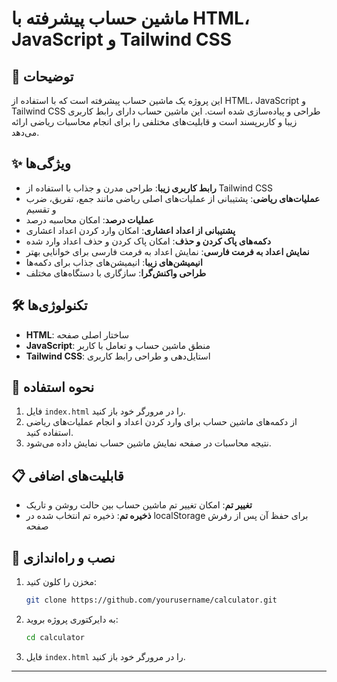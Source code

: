 # ماشین حساب پیشرفته با HTML، JavaScript و Tailwind CSS

## 📝 توضیحات
این پروژه یک ماشین حساب پیشرفته است که با استفاده از HTML، JavaScript و Tailwind CSS طراحی و پیاده‌سازی شده است. این ماشین حساب دارای رابط کاربری زیبا و کاربرپسند است و قابلیت‌های مختلفی را برای انجام محاسبات ریاضی ارائه می‌دهد.

## ✨ ویژگی‌ها
- **رابط کاربری زیبا**: طراحی مدرن و جذاب با استفاده از Tailwind CSS
- **عملیات‌های ریاضی**: پشتیبانی از عملیات‌های اصلی ریاضی مانند جمع، تفریق، ضرب و تقسیم
- **عملیات درصد**: امکان محاسبه درصد
- **پشتیبانی از اعداد اعشاری**: امکان وارد کردن اعداد اعشاری
- **دکمه‌های پاک کردن و حذف**: امکان پاک کردن و حذف اعداد وارد شده
- **نمایش اعداد به فرمت فارسی**: نمایش اعداد به فرمت فارسی برای خوانایی بهتر
- **انیمیشن‌های زیبا**: انیمیشن‌های جذاب برای دکمه‌ها
- **طراحی واکنش‌گرا**: سازگاری با دستگاه‌های مختلف

## 🛠️ تکنولوژی‌ها
- **HTML**: ساختار اصلی صفحه
- **JavaScript**: منطق ماشین حساب و تعامل با کاربر
- **Tailwind CSS**: استایل‌دهی و طراحی رابط کاربری

## 🚀 نحوه استفاده
1. فایل `index.html` را در مرورگر خود باز کنید.
2. از دکمه‌های ماشین حساب برای وارد کردن اعداد و انجام عملیات‌های ریاضی استفاده کنید.
3. نتیجه محاسبات در صفحه نمایش ماشین حساب نمایش داده می‌شود.

## 📋 قابلیت‌های اضافی
- **تغییر تم**: امکان تغییر تم ماشین حساب بین حالت روشن و تاریک
- **ذخیره تم**: ذخیره تم انتخاب شده در localStorage برای حفظ آن پس از رفرش صفحه

## 🔧 نصب و راه‌اندازی
1. مخزن را کلون کنید:
   ```bash
   git clone https://github.com/yourusername/calculator.git
   ```
2. به دایرکتوری پروژه بروید:
   ```bash
   cd calculator
   ```
3. فایل `index.html` را در مرورگر خود باز کنید.

****
